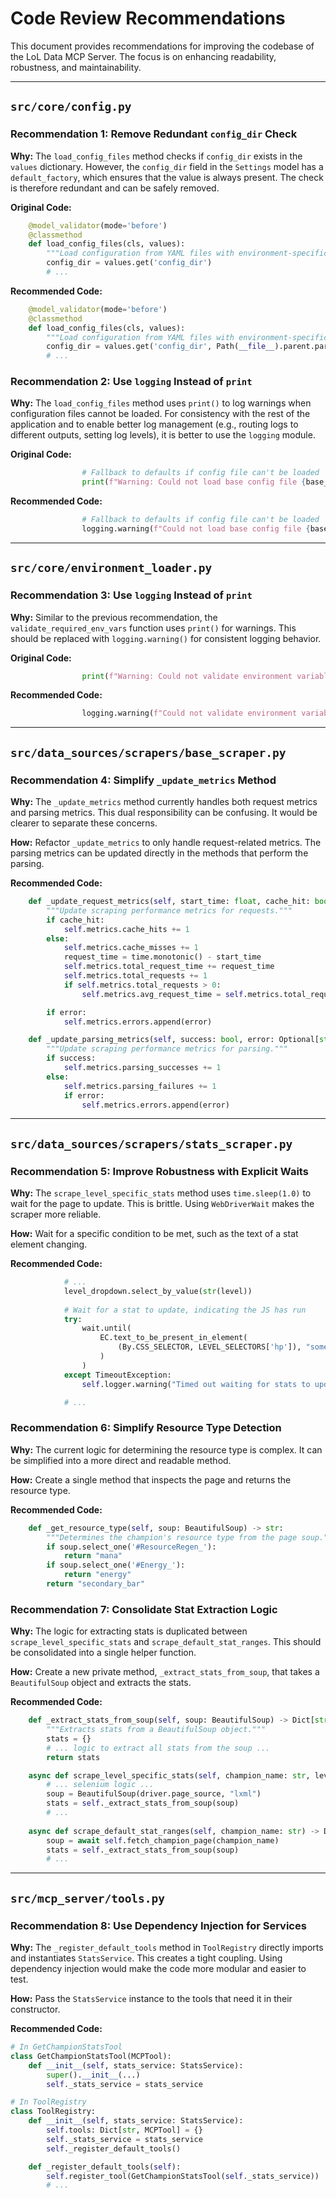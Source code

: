 # Code Review Recommendations

This document provides recommendations for improving the codebase of the LoL Data MCP Server. The focus is on enhancing readability, robustness, and maintainability.

---

## `src/core/config.py`

### Recommendation 1: Remove Redundant `config_dir` Check

**Why:**
The `load_config_files` method checks if `config_dir` exists in the `values` dictionary. However, the `config_dir` field in the `Settings` model has a `default_factory`, which ensures that the value is always present. The check is therefore redundant and can be safely removed.

**Original Code:**
```python
    @model_validator(mode='before')
    @classmethod
    def load_config_files(cls, values):
        """Load configuration from YAML files with environment-specific overrides."""
        config_dir = values.get('config_dir')
        # ...
```

**Recommended Code:**
```python
    @model_validator(mode='before')
    @classmethod
    def load_config_files(cls, values):
        """Load configuration from YAML files with environment-specific overrides."""
        config_dir = values.get('config_dir', Path(__file__).parent.parent / "config")
        # ...
```

### Recommendation 2: Use `logging` Instead of `print`

**Why:**
The `load_config_files` method uses `print()` to log warnings when configuration files cannot be loaded. For consistency with the rest of the application and to enable better log management (e.g., routing logs to different outputs, setting log levels), it is better to use the `logging` module.

**Original Code:**
```python
                # Fallback to defaults if config file can't be loaded
                print(f"Warning: Could not load base config file {base_config_path}: {e}")
```

**Recommended Code:**
```python
                # Fallback to defaults if config file can't be loaded
                logging.warning(f"Could not load base config file {base_config_path}: {e}")
```

---

## `src/core/environment_loader.py`

### Recommendation 3: Use `logging` Instead of `print`

**Why:**
Similar to the previous recommendation, the `validate_required_env_vars` function uses `print()` for warnings. This should be replaced with `logging.warning()` for consistent logging behavior.

**Original Code:**
```python
                print(f"Warning: Could not validate environment variables in {file_path}: {e}")
```

**Recommended Code:**
```python
                logging.warning(f"Could not validate environment variables in {file_path}: {e}")
```

---

## `src/data_sources/scrapers/base_scraper.py`

### Recommendation 4: Simplify `_update_metrics` Method

**Why:**
The `_update_metrics` method currently handles both request metrics and parsing metrics. This dual responsibility can be confusing. It would be clearer to separate these concerns.

**How:**
Refactor `_update_metrics` to only handle request-related metrics. The parsing metrics can be updated directly in the methods that perform the parsing.

**Recommended Code:**
```python
    def _update_request_metrics(self, start_time: float, cache_hit: bool = False, error: Optional[str] = None) -> None:
        """Update scraping performance metrics for requests."""
        if cache_hit:
            self.metrics.cache_hits += 1
        else:
            self.metrics.cache_misses += 1
            request_time = time.monotonic() - start_time
            self.metrics.total_request_time += request_time
            self.metrics.total_requests += 1
            if self.metrics.total_requests > 0:
                self.metrics.avg_request_time = self.metrics.total_request_time / self.metrics.total_requests

        if error:
            self.metrics.errors.append(error)

    def _update_parsing_metrics(self, success: bool, error: Optional[str] = None) -> None:
        """Update scraping performance metrics for parsing."""
        if success:
            self.metrics.parsing_successes += 1
        else:
            self.metrics.parsing_failures += 1
            if error:
                self.metrics.errors.append(error)
```

---

## `src/data_sources/scrapers/stats_scraper.py`

### Recommendation 5: Improve Robustness with Explicit Waits

**Why:**
The `scrape_level_specific_stats` method uses `time.sleep(1.0)` to wait for the page to update. This is brittle. Using `WebDriverWait` makes the scraper more reliable.

**How:**
Wait for a specific condition to be met, such as the text of a stat element changing.

**Recommended Code:**
```python
            # ...
            level_dropdown.select_by_value(str(level))
            
            # Wait for a stat to update, indicating the JS has run
            try:
                wait.until(
                    EC.text_to_be_present_in_element(
                        (By.CSS_SELECTOR, LEVEL_SELECTORS['hp']), "some_expected_text"
                    )
                )
            except TimeoutException:
                self.logger.warning("Timed out waiting for stats to update.")

            # ...
```

### Recommendation 6: Simplify Resource Type Detection

**Why:**
The current logic for determining the resource type is complex. It can be simplified into a more direct and readable method.

**How:**
Create a single method that inspects the page and returns the resource type.

**Recommended Code:**
```python
    def _get_resource_type(self, soup: BeautifulSoup) -> str:
        """Determines the champion's resource type from the page soup."""
        if soup.select_one('#ResourceRegen_'):
            return "mana"
        if soup.select_one('#Energy_'):
            return "energy"
        return "secondary_bar"
```

### Recommendation 7: Consolidate Stat Extraction Logic

**Why:**
The logic for extracting stats is duplicated between `scrape_level_specific_stats` and `scrape_default_stat_ranges`. This should be consolidated into a single helper function.

**How:**
Create a new private method, `_extract_stats_from_soup`, that takes a `BeautifulSoup` object and extracts the stats.

**Recommended Code:**
```python
    def _extract_stats_from_soup(self, soup: BeautifulSoup) -> Dict[str, Any]:
        """Extracts stats from a BeautifulSoup object."""
        stats = {}
        # ... logic to extract all stats from the soup ...
        return stats

    async def scrape_level_specific_stats(self, champion_name: str, level: int) -> Dict[str, Any]:
        # ... selenium logic ...
        soup = BeautifulSoup(driver.page_source, "lxml")
        stats = self._extract_stats_from_soup(soup)
        # ...
        
    async def scrape_default_stat_ranges(self, champion_name: str) -> Dict[str, Any]:
        soup = await self.fetch_champion_page(champion_name)
        stats = self._extract_stats_from_soup(soup)
        # ...
```

---

## `src/mcp_server/tools.py`

### Recommendation 8: Use Dependency Injection for Services

**Why:**
The `_register_default_tools` method in `ToolRegistry` directly imports and instantiates `StatsService`. This creates a tight coupling. Using dependency injection would make the code more modular and easier to test.

**How:**
Pass the `StatsService` instance to the tools that need it in their constructor.

**Recommended Code:**
```python
# In GetChampionStatsTool
class GetChampionStatsTool(MCPTool):
    def __init__(self, stats_service: StatsService):
        super().__init__(...)
        self._stats_service = stats_service

# In ToolRegistry
class ToolRegistry:
    def __init__(self, stats_service: StatsService):
        self.tools: Dict[str, MCPTool] = {}
        self._stats_service = stats_service
        self._register_default_tools()

    def _register_default_tools(self):
        self.register_tool(GetChampionStatsTool(self._stats_service))
        # ...
```
